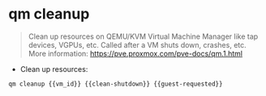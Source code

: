 # qm cleanup

> Clean up resources on QEMU/KVM Virtual Machine Manager like tap devices, VGPUs, etc.
> Called after a VM shuts down, crashes, etc.
> More information: <https://pve.proxmox.com/pve-docs/qm.1.html>

- Clean up resources:

`qm cleanup {{vm_id}} {{clean-shutdown}} {{guest-requested}}`
